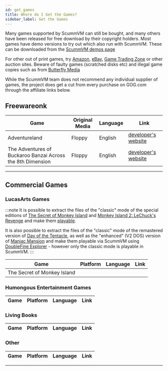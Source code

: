```yaml
---
id: get_games
title: Where do I Get the Games?
sidebar_label: Get the Games
---
```


Many games supported by ScummVM can still be bought, and many others have been released for free download by their copyright holders. Most games have demo versions to try out which also run with ScummVM. These can be downloaded from the [ScummVM demos page](https://scummvm.org/demos/)

For other out of print games, try [Amazon](amazon.com), [eBay](ebay.com), [Game Trading Zone](https://gametz.com/) or other auction sites. Beware of faulty games (scratched disks etc) and illegal game copies such as from [Butterfly Media](https://forums.scummvm.org/viewtopic.php?t=3443)

While the ScummVM team does not recommend any individual supplier of games, the project does get a cut from every purchase on GOG.com through the affiliate links below. 

## Freewareonk
| Game      | Original Media   | Language | Link|
|-----------|------------------|----------|-----|
| Adventureland| Floppy| English| [developer's website](https://www.msadams.com/downloads.htm) |
|The Adventures of Buckaroo Banzai Across the 8th Dimension| Floppy| English | [developer's website](https://www.msadams.com/downloads.htm) |

---

## Commercial Games

### LucasArts Games

:::note
It is possible to extract the files of the "classic" mode of the special editions of [The Secret of Monkey Island](monkey.md) and [Monkey Island 2: LeChuck's Revenge](monkey2.md) and make them [playable](https://forums.scummvm.org/viewtopic.php?t=7671).

It is also possible to extract the files of the "classic" mode of the remastered version of [Day of the Tentacle](tentacle.md), as well as the "enhanced" (V2 DOS) version of [Maniac Mansion](maniac.md) and make them playable via ScummVM using [DoubleFine Explorer](https://quickandeasysoftware.net/software/doublefine-explorer) - however only the classic mode is playable in ScummVM.
:::

| Game | Platform | Language | Link |
|------|----------|----------|------|
| The Secret of Monkey Island| 

### Humongous Entertainment Games

| Game | Platform | Language | Link |
|------|----------|----------|------|

### Living Books

| Game | Platform | Language | Link |
|------|----------|----------|------|


### Other

| Game | Platform | Language | Link |
|------|----------|----------|------|

---